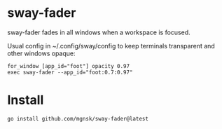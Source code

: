 # sway-fader

sway-fader fades in all windows when a workspace is focused.

Usual config in ~/.config/sway/config to keep terminals transparent and other windows opaque:

```
for_window [app_id="foot"] opacity 0.97
exec sway-fader --app_id="foot:0.7:0.97"
```

# Install

```
go install github.com/mgnsk/sway-fader@latest

```
